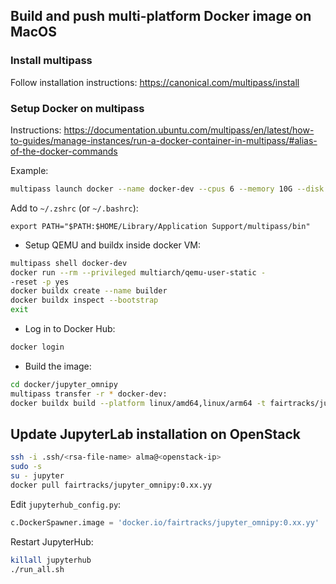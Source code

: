 ## Build and push multi-platform Docker image on MacOS
### Install multipass
Follow installation instructions: https://canonical.com/multipass/install

### Setup Docker on multipass
Instructions: https://documentation.ubuntu.com/multipass/en/latest/how-to-guides/manage-instances/run-a-docker-container-in-multipass/#alias-of-the-docker-commands

Example:
```bash
multipass launch docker --name docker-dev --cpus 6 --memory 10G --disk 100G --bridged
```

Add to `~/.zshrc` (or `~/.bashrc`):
```
export PATH="$PATH:$HOME/Library/Application Support/multipass/bin"
```

- Setup QEMU and buildx inside docker VM:
```bash
multipass shell docker-dev
docker run --rm --privileged multiarch/qemu-user-static -
-reset -p yes
docker buildx create --name builder
docker buildx inspect --bootstrap
exit
```
- Log in to Docker Hub:
```bash
docker login
```
- Build the image:
```bash
cd docker/jupyter_omnipy
multipass transfer -r * docker-dev:
docker buildx build --platform linux/amd64,linux/arm64 -t fairtracks/jupyter_omnipy:0.xx.yy --push .
```

## Update JupyterLab installation on OpenStack
```bash
ssh -i .ssh/<rsa-file-name> alma@<openstack-ip>
sudo -s
su - jupyter
docker pull fairtracks/jupyter_omnipy:0.xx.yy
```
Edit `jupyterhub_config.py`:
```python
c.DockerSpawner.image = 'docker.io/fairtracks/jupyter_omnipy:0.xx.yy'
```
Restart JupyterHub:
```bash
killall jupyterhub
./run_all.sh
```

